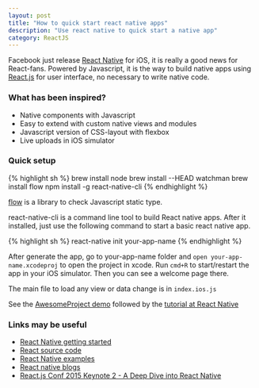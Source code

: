 ```yaml
---
layout: post
title: "How to quick start react native apps"
description: "Use react native to quick start a native app"
category: ReactJS
---
```


Facebook just release [React Native](http://facebook.github.io/react-native/) for iOS, it is really a good news for React-fans.
Powered by Javascript, it is the way to build native apps using [React.js](http://facebook.github.io/react/) for user interface,
no necessary to write native code.

### What has been inspired?

* Native components with Javascript
* Easy to extend with custom native views and modules
* Javascript version of CSS-layout with flexbox
* Live uploads in iOS simulator

### Quick setup
{% highlight sh %}
brew install node
brew install --HEAD watchman
brew install flow
npm install -g react-native-cli
{% endhighlight %}

[flow](http://www.flowtype.org/) is a library to check Javascript static type.

react-native-cli is a command line tool to build React native apps. After it installed, just use the following command to
start a basic react native app.

{% highlight sh %}
react-native init your-app-name
{% endhighlight %}

After generate the app, go to your-app-name folder and `open your-app-name.xcodeproj` to open the project in xcode. Run
`cmd+R` to start/restart the app in your iOS simulator. Then you can see a welcome page there.

The main file to load any view or data change is in `index.ios.js`

See the [AwesomeProject demo](https://github.com/dujuanxian/AwesomeProject) followed by the [tutorial at React Native](http://facebook.github.io/react-native/docs/tutorial.html)

### Links may be useful
* [React Native getting started](http://facebook.github.io/react-native/docs/getting-started.html)
* [React source code](https://github.com/facebook/react-native)
* [React Native examples](https://github.com/facebook/react-native/tree/master/Examples)
* [React native blogs](http://www.reactnative.com/)
* [React.js Conf 2015 Keynote 2 - A Deep Dive into React Native](https://www.youtube.com/watch?v=7rDsRXj9-cU)